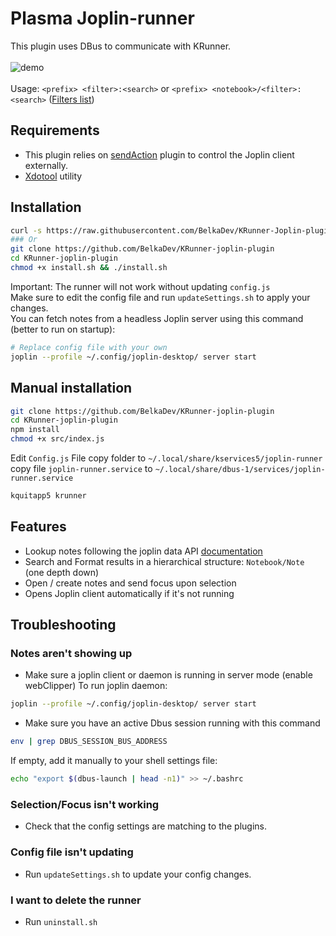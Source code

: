 # Plasma Joplin-runner


This plugin uses DBus to communicate with KRunner. <br/><br/>
![demo](https://github.com/BelkaDev/KRunner-Joplin-plugin/blob/master/assets/demo.gif) <br/><br/>
Usage: `<prefix> <filter>:<search>` or `<prefix> <notebook>/<filter>:<search>` ([Filters list](https://joplinapp.org/help/#search-filters))


## Requirements
- This plugin relies on [sendAction](https://github.com/BelkaDev/joplin-send-action-plugin) plugin to control the Joplin client externally.
- [Xdotool](https://github.com/jordansissel/xdotool) utility

## Installation
``` bash
curl -s https://raw.githubusercontent.com/BelkaDev/KRunner-Joplin-plugin/master/install.sh | sh
### Or
git clone https://github.com/BelkaDev/KRunner-joplin-plugin
cd KRunner-joplin-plugin
chmod +x install.sh && ./install.sh
```
Important: The runner will not work without updating `config.js` <br/>
Make sure to edit the config file and run `updateSettings.sh` to apply your changes. <br/>
You can fetch notes from a headless Joplin server using this command (better to run on startup):
```bash
# Replace config file with your own
joplin --profile ~/.config/joplin-desktop/ server start
```

## Manual installation
```bash
git clone https://github.com/BelkaDev/KRunner-joplin-plugin
cd KRunner-joplin-plugin
npm install
chmod +x src/index.js
```
Edit `Config.js` File
copy folder to `~/.local/share/kservices5/joplin-runner`
copy file `joplin-runner.service` to  `~/.local/share/dbus-1/services/joplin-runner.service`
```bash
kquitapp5 krunner
```

## Features
* Lookup notes following the joplin data API [documentation ](https://joplinapp.org/api/references/rest_api/)
* Search and Format results in a hierarchical structure: `Notebook/Note` (one depth down)
* Open / create notes and send focus upon selection
* Opens Joplin client automatically if it's not running


## Troubleshooting 
### Notes aren't showing up
* Make sure a joplin client or daemon is running in server mode (enable webClipper) 
To run joplin daemon:
```bash
joplin --profile ~/.config/joplin-desktop/ server start
```
* Make sure you have an active Dbus session running with this command
```bash
env | grep DBUS_SESSION_BUS_ADDRESS
```
If empty, add it manually to your shell settings file:
```bash
echo "export $(dbus-launch | head -n1)" >> ~/.bashrc
```

### Selection/Focus isn't working 
* Check that the config settings are matching to the plugins.

### Config file isn't updating
* Run `updateSettings.sh` to update your config changes.

### I want to delete the runner
* Run `uninstall.sh`